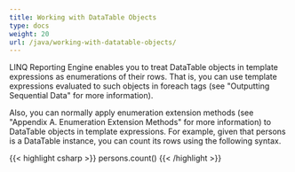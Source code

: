 ```yaml
---
title: Working with DataTable Objects
type: docs
weight: 20
url: /java/working-with-datatable-objects/
---
```


LINQ Reporting Engine enables you to treat DataTable objects in template expressions as enumerations of their rows. That is, you can use template expressions evaluated to such objects in foreach tags (see "Outputting Sequential Data" for more information).

Also, you can normally apply enumeration extension methods (see "Appendix A. Enumeration Extension Methods" for more information) to DataTable objects in template expressions. For example, given that persons is a DataTable instance, you can count its rows using the following syntax.

{{< highlight csharp >}}
persons.count()
{{< /highlight >}}
